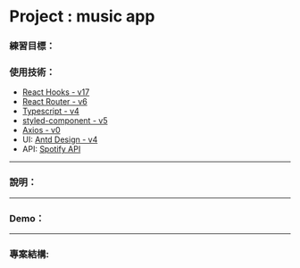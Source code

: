 # Project : music app

### 練習目標：
### 使用技術：
- [React Hooks - v17](https://reactjs.org/docs/hooks-reference.html)
- [React Router - v6](https://reactrouter.com/docs/en/v6/api)
- [Typescript - v4](https://www.typescriptlang.org/docs/handbook/2/objects.html)
- [styled-component - v5](https://styled-components.com/)
- [Axios - v0](https://github.com/axios/axios)
- UI: [Antd Design - v4](https://ant.design/components/overview/)
- API: [Spotify API](https://developer.spotify.com/console/)

---
### 說明：

---
### Demo：


---
### 專案結構:





